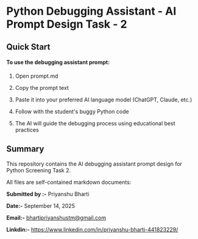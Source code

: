 # Python Debugging Assistant - AI Prompt Design Task - 2
 

## Quick Start

#### To use the debugging assistant prompt:

1. Open prompt.md

2. Copy the prompt text

3. Paste it into your preferred AI language model (ChatGPT, Claude, etc.)

4. Follow with the student's buggy Python code

5. The AI will guide the debugging process using educational best practices

## Summary

This repository contains the AI debugging assistant prompt design for Python Screening Task 2. 

All files are self-contained markdown documents:

**Submitted by :-** 
Priyanshu Bharti

**Date:-** 
September 14, 2025

**Email:-** 
bhartipriyanshustm@gmail.com

**Linkdin:-** 
https://www.linkedin.com/in/priyanshu-bharti-441823229/
